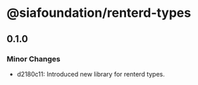 # @siafoundation/renterd-types

## 0.1.0

### Minor Changes

- d2180c11: Introduced new library for renterd types.
